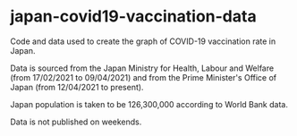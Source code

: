 # japan-covid19-vaccination-data
Code and data used to create the graph of COVID-19 vaccination rate in Japan.

Data is sourced from the Japan Ministry for Health, Labour and Welfare (from 17/02/2021 to 09/04/2021) and from the Prime Minister's Office of Japan (from 12/04/2021 to present).

Japan population is taken to be 126,300,000 according to World Bank data.

Data is not published on weekends.
